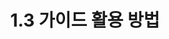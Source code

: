---
layout: tag-blog
title: 1.3 가이드 활용 방법
slug: search
category: guide
menu: false
order: 3
comment: true
#header-img: "/img/vue-logo.png"
---